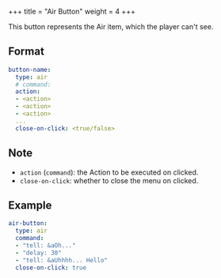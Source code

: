 +++
title = "Air Button"
weight = 4
+++

This button represents the Air item, which the player can't see.

## Format

```yaml
button-name:
  type: air
  # command:
  action:
  - <action>
  - <action>
  - <action>
  ...
  close-on-click: <true/false>
```

## Note

* `action` (`command`): the Action to be executed on clicked.
* `close-on-click`: whether to close the menu on clicked.

## Example

```yaml
air-button:
  type: air
  command:
  - "tell: &aOh..."
  - "delay: 30"
  - "tell: &aUhhhh... Hello"
  close-on-click: true
```
